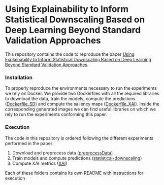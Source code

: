 # Using Explainability to Inform Statistical Downscaling Based on Deep Learning Beyond Standard Validation Approaches

This repository contains the code to reproduce the paper [Using Explainability to Inform Statistical Downscaling Based on Deep Learning Beyond Standard Validation Approaches](https://agupubs.onlinelibrary.wiley.com/doi/full/10.1029/2023MS003641).

### Installation
To properly reproduce the environments necessary to run the experiments we rely on Docker. We provide two Dockerfiles with all the required libraries to download the data, train the models, compute the predictions ([Dockerfile_SD](https://github.com/jgonzalezab/XAI-metrics-North-America/blob/main/docker/Dockerfile_SD)) and compute the saliency maps ([Dockerfile_XAI](https://github.com/jgonzalezab/XAI-metrics-North-America/blob/main/docker/Dockerfile_XAI)). Inside the corresponding generated images we can find useful libraries on which we rely to run the experiments conforming this paper.

### Execution
The code in this repository is ordered following the different experiments performed in the paper:

1. Download and preprocess data ([preprocessData](https://github.com/jgonzalezab/XAI-metrics-North-America/tree/main/preprocessData))
2. Train models and compute predictions ([statistical-downscaling](https://github.com/jgonzalezab/XAI-metrics-North-America/tree/main/statistical-downscaling))
3. Compute XAI metrics ([XAI](https://github.com/jgonzalezab/XAI-metrics-North-America/tree/main/XAI))

Each of these folders contains its own README with instructions for execution
